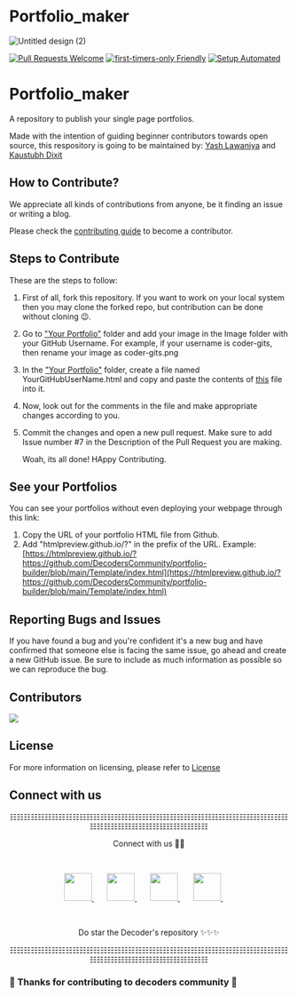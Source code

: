 # Portfolio_maker
![Untitled design (2)](https://user-images.githubusercontent.com/75475819/192336309-98249162-ca44-4f7c-b930-25f4beaa105f.png)

[![Pull Requests Welcome](https://img.shields.io/badge/PRs-welcome-brightgreen.svg?style=flat)](http://makeapullrequest.com)
[![first-timers-only Friendly](https://img.shields.io/badge/first--timers--only-friendly-blue.svg)](http://www.firsttimersonly.com/)
[![Setup Automated](https://img.shields.io/badge/setup-automated-blue?logo=gitpod)](https://gitpod.io/from-referrer/)

# Portfolio_maker

A repository to publish your single page portfolios.

Made with the intention of guiding beginner contributors towards open source, this respository is going to be maintained by: [Yash Lawaniya](https://github.com/lawaniya-yash) and [Kaustubh Dixit](https://github.com/kaustubhdidit) 

## How to Contribute?

We appreciate all kinds of contributions from anyone, be it finding an issue or writing a blog.

Please check the [contributing guide](CONTRIBUTING.md) to become a contributor.

## Steps to Contribute

These are the steps to follow:
1. First of all, fork this repository. If you want to work on your local system then you may clone the forked repo, but contribution can be done without cloning 😉.
2. Go to ["Your Portfolio"]( ) folder and add your image in the Image folder with your GitHub Username. For example, if your username is coder-gits, then rename your image as coder-gits.png
3. In the ["Your Portfolio"](https://github.com/DecodersCommunity/portfolio-builder/tree/main/Your%20Portfolio) folder, create a file named YourGitHubUserName.html and copy and paste the contents of [this](https://github.com/DecodersCommunity/portfolio-builder/blob/main/Template/index.html) file into it.
4. Now, look out for the comments in the file and make appropriate changes according to you.
5. Commit the changes and open a new pull request. Make sure to add Issue number #7 in the Description of the Pull Request you are making. 
   
   Woah, its all done! HAppy Contributing.

## See your Portfolios

You can see your portfolios without even deploying your webpage through this link:
1. Copy the URL of your portfolio HTML file from Github.
2. Add "htmlpreview.github.io/?" in the prefix of the URL.
Example: [https://htmlpreview.github.io/?https://github.com/DecodersCommunity/portfolio-builder/blob/main/Template/index.html](https://htmlpreview.github.io/?https://github.com/DecodersCommunity/portfolio-builder/blob/main/Template/index.html)

## Reporting Bugs and Issues

If you have found a bug and you're confident it's a new bug and have confirmed that someone else is facing the same issue, go ahead and create a new GitHub issue. Be sure to include as much information as possible so we can reproduce the bug.

## Contributors

<a href="https://github.com/DecodersCommunity/portfolio-builder/graphs/contributors">
  <img src="https://contrib.rocks/image?repo=DecodersCommunity/portfolio-builder" />
</a>

## License

For more information on licensing, please refer to [License](LICENSE)

## Connect with us
<p align="center">☷☷☷☷☷☷☷☷☷☷☷☷☷☷☷☷☷☷☷☷☷☷☷☷☷☷☷☷☷☷☷☷☷☷☷☷☷☷☷☷☷☷☷☷☷☷☷☷☷☷☷☷☷☷☷☷☷</p>

<p align="center">
Connect with us 🎉🎉
</p>
</br>

<p align="center">
<a href="https://t.me/decoderscommunity">
  <img src="https://upload.wikimedia.org/wikipedia/commons/8/82/Telegram_logo.svg" height="50px" />
</a>&nbsp; &nbsp; &nbsp;
<a href="https://www.linkedin.com/company/decoderscommunity">
  <img src="https://raw.githubusercontent.com/alexnaiman/alexnaiman/master/resources/linkedin.webp" height="50px" />
</a>&nbsp; &nbsp; &nbsp;
<a href="https://instagram.com/decoderscommunity">
  <img src="https://upload.wikimedia.org/wikipedia/commons/thumb/1/13/CIS-A2K_Instagram_Icon_%28Pink%29.svg/640px-CIS-A2K_Instagram_Icon_%28Pink%29.svg.png" height="50px" />
</a>&nbsp; &nbsp; &nbsp;
<a href="https://bit.ly/DecodersYoutube">
  <img src="https://upload.wikimedia.org/wikipedia/commons/thumb/b/b1/Antu_youtube-dl.svg/640px-Antu_youtube-dl.svg.png" height="50px" />
</a>&nbsp; &nbsp; &nbsp;
 </p>
<br>
<p align="center">
Do star the Decoder's repository ✨✨✨
</p>
<p align="center">☷☷☷☷☷☷☷☷☷☷☷☷☷☷☷☷☷☷☷☷☷☷☷☷☷☷☷☷☷☷☷☷☷☷☷☷☷☷☷☷☷☷☷☷☷☷☷☷☷☷☷☷☷☷☷☷☷</p>


### 🎉 Thanks for contributing to decoders community 🎉
